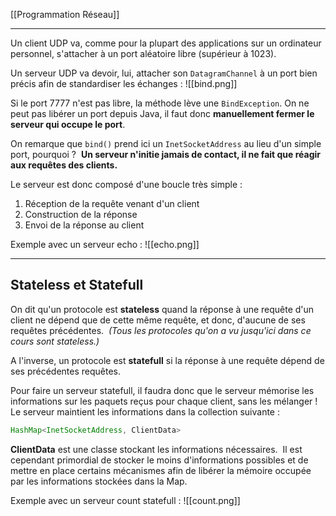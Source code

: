 [[Programmation Réseau]]

****

Un client UDP va, comme pour la plupart des applications sur un ordinateur personnel, s'attacher à un port aléatoire libre (supérieur à 1023).  

Un serveur UDP va devoir, lui, attacher son `DatagramChannel` à un port bien précis afin de standardiser les échanges :
![[bind.png]]

Si le port 7777 n'est pas libre, la méthode lève une `BindException`. On ne peut pas libérer un port depuis Java, il faut donc **manuellement fermer le serveur qui occupe le port**.


On remarque que `bind()` prend ici un `InetSocketAddress` au lieu d'un simple port, pourquoi ? 
**Un serveur n'initie jamais de contact, il ne fait que réagir aux requêtes des clients.**

Le serveur est donc composé d'une boucle très simple : 
1. Réception de la requête venant d'un client 
2. Construction de la réponse 
3. Envoi de la réponse au client


Exemple avec un serveur echo :
![[echo.png]]

****
## Stateless et Statefull

On dit qu'un protocole est **stateless** quand la réponse à une requête d'un client ne dépend que de cette même requête, et donc, d'aucune de ses requêtes précédentes. 
*(Tous les protocoles qu'on a vu jusqu'ici dans ce cours sont stateless.)*

A l'inverse, un protocole est **statefull** si la réponse à une requête dépend de ses précédentes requêtes.


Pour faire un serveur statefull, il faudra donc que le serveur mémorise les informations sur les paquets reçus pour chaque client, sans les mélanger ! 
Le serveur maintient les informations dans la collection suivante : 
```java
HashMap<InetSocketAddress, ClientData>
```


**ClientData** est une classe stockant les informations nécessaires. 
Il est cependant primordial de stocker le moins d'informations possibles et de mettre en place certains mécanismes afin de libérer la mémoire occupée par les informations stockées dans la Map.


Exemple avec un serveur count statefull :
![[count.png]]

